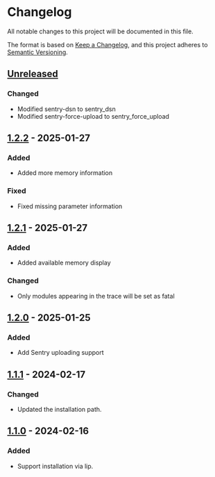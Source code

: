# Changelog

All notable changes to this project will be documented in this file.

The format is based on [Keep a Changelog](https://keepachangelog.com/en/1.0.0/),
and this project adheres to [Semantic Versioning](https://semver.org/spec/v2.0.0.html).

## [Unreleased]

### Changed

- Modified sentry-dsn to sentry_dsn
- Modified sentry-force-upload to sentry_force_upload

## [1.2.2] - 2025-01-27

### Added

- Added more memory information

### Fixed

- Fixed missing parameter information

## [1.2.1] - 2025-01-27

### Added

- Added available memory display

### Changed

- Only modules appearing in the trace will be set as fatal

## [1.2.0] - 2025-01-25

### Added

- Add Sentry uploading support

## [1.1.1] - 2024-02-17

### Changed

- Updated the installation path.

## [1.1.0] - 2024-02-16

### Added

- Support installation via lip.

[Unreleased]: https://github.com/LiteLDev/CrashLogger/compare/v1.2.2...HEAD
[1.2.2]: https://github.com/LiteLDev/CrashLogger/compare/v1.2.1...v1.2.2
[1.2.1]: https://github.com/LiteLDev/CrashLogger/compare/v1.2.0...v1.2.1
[1.2.0]: https://github.com/LiteLDev/CrashLogger/compare/v1.1.1...v1.2.0
[1.1.1]: https://github.com/LiteLDev/CrashLogger/compare/v1.1.0...v1.1.1
[1.1.0]: https://github.com/LiteLDev/CrashLogger/releases/tag/v1.1.0
